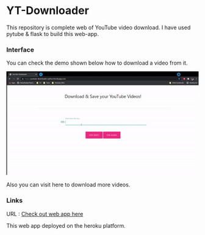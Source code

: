 # YT-Downloader

This repository is complete web of YouTube video download. I have used pytube & flask to build this web-app. 

### Interface 
You can check the demo shown below how to download a video from it.


![gif](https://github.com/senhorinfinito/YT-Downloader/blob/main/sample_video/sample_gif.gif)

Also you can visit here to download more videos.

### Links 
URL : [Check out web app here](https://youtube-downloader-python.herokuapp.com/)

This web app deployed on the heroku platform. 

